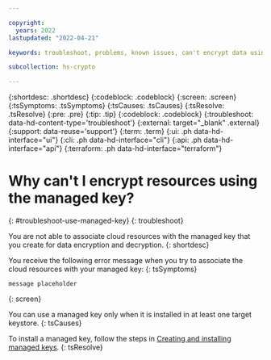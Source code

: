 ```yaml
---

copyright:
  years: 2022
lastupdated: "2022-04-21"

keywords: troubleshoot, problems, known issues, can't encrypt data using managed keys

subcollection: hs-crypto

---
```


{:shortdesc: .shortdesc}
{:codeblock: .codeblock}
{:screen: .screen}
{:tsSymptoms: .tsSymptoms}
{:tsCauses: .tsCauses}
{:tsResolve: .tsResolve}
{:pre: .pre}
{:tip: .tip}
{:codeblock: .codeblock}
{:troubleshoot: data-hd-content-type='troubleshoot'}
{:external: target="_blank" .external}
{:support: data-reuse='support'}
{:term: .term}
{:ui: .ph data-hd-interface="ui"}
{:cli: .ph data-hd-interface="cli"}
{:api: .ph data-hd-interface="api"}
{:terraform: .ph data-hd-interface="terraform"}

# Why can't I encrypt resources using the managed key?
{: #troubleshoot-use-managed-key}
{: troubleshoot}

You are not able to associate cloud resources with the managed key that you create for data encryption and decryption.
{: shortdesc}

You receive the following error message when you try to associate the cloud resources with your managed key:
{: tsSymptoms}

```
message placeholder
```
{: screen}

You can use a managed key only when it is installed in at least one target keystore.
{: tsCauses}

To install a managed key, follow the steps in [Creating and installing managed keys](/docs/hs-crypto?topic=hs-crypto-create-managed-keys).
{: tsResolve}

